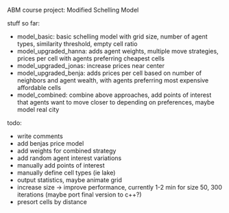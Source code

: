 ABM course project: Modified Schelling Model

stuff so far:
- model_basic: basic schelling model with grid size, number of agent types, similarity threshold, empty cell ratio
- model_upgraded_hanna: adds agent weights, multiple move strategies, prices per cell with agents preferring cheapest cells
- model_upgraded_jonas: increase prices near center
- model_upgraded_benja: adds prices per cell based on number of neighbors and agent wealth, with agents preferring most expensive affordable cells
- model_combined: combine above approaches, add points of interest that agents want to move closer to depending on preferences, maybe model real city

todo:
- write comments
- add benjas price model
- add weights for combined strategy
- add random agent interest variations
- manually add points of interest
- manually define cell types (ie lake)
- output statistics, maybe animate grid
- increase size -> improve performance, currently 1-2 min for size 50, 300 iterations (maybe port final version to c++?)
- presort cells by distance
